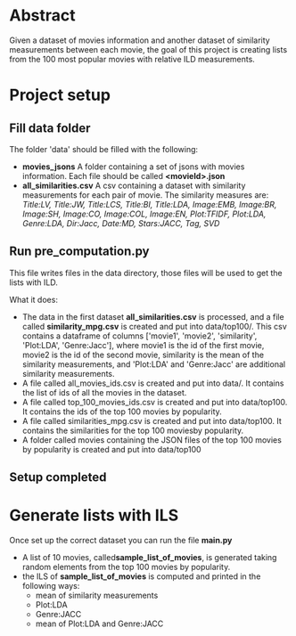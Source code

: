 Abstract
=======
Given a dataset of movies information and another dataset of similarity measurements between each movie, the goal of this project is creating lists from the 100 most popular  movies with relative ILD measurements.

Project setup
=======
Fill data folder
------
The folder 'data' should be filled with the following:
- **movies_jsons** A folder containing a set of jsons with movies information. Each file should be called **\<movieId\>.json**
- **all_similarities.csv** A csv containing a dataset with similarity measurements for each pair of movie.
    The similarity measures are: *Title:LV, Title:JW, Title:LCS, Title:BI, Title:LDA, Image:EMB, Image:BR, Image:SH, Image:CO, Image:COL, Image:EN, Plot:TFIDF, Plot:LDA, Genre:LDA, Dir:Jacc, Date:MD, Stars:JACC, Tag, SVD*

Run pre_computation.py
------
This file writes files in the data directory, those files will be used to get the lists with ILD.

What it does:
- The data in the first dataset **all_similarities.csv** is processed, and a file called **similarity_mpg.csv** is created and put into data/top100/. This csv contains a dataframe of columns ['movie1', 'movie2', 'similarity', 'Plot:LDA', 'Genre:Jacc'], where movie1 is the id of the first movie, movie2 is the id of the second movie, similarity is the mean of the similarity measurements, and 'Plot:LDA' and 'Genre:Jacc' are additional similarity measurements. 
- A file called all_movies_ids.csv is created and put into data/. It contains the list of ids of all the movies in the dataset.
- A file called top_100_movies_ids.csv is created and put into data/top100. It contains the ids of the top 100 movies by popularity.
- A file called similarities_mpg.csv is created and put into data/top100. It contains the similarities for the top 100 moviesby popularity.
- A folder called movies containing the JSON files of the top 100 movies by popularity is created and put into data/top100

Setup completed
------

Generate lists with ILS
======
Once set up the correct dataset you can run the file **main.py**

- A list of 10 movies, called**sample_list_of_movies**, is generated taking random elements from the top 100 movies by popularity.
- the ILS of **sample_list_of_movies** is computed and printed in the following ways:
    - mean of similarity measurements
    - Plot:LDA
    - Genre:JACC
    - mean of Plot:LDA and Genre:JACC
